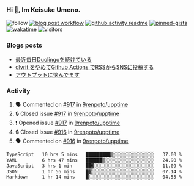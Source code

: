 ### Hi 👋, Im Keisuke Umeno.

<!--
**9renpoto/9renpoto** is a ✨ _special_ ✨ repository because its `README.md` (this file) appears on your GitHub profile.

Here are some ideas to get you started:

- 🔭 I’m currently working on ...
- 🌱 I’m currently learning ...
- 👯 I’m looking to collaborate on ...
- 🤔 I’m looking for help with ...
- 💬 Ask me about ...
- 📫 How to reach me: ...
- 😄 Pronouns: ...
- ⚡ Fun fact: ...
-->

![follow](https://img.shields.io/github/followers/9renpoto?label=Follow&style=social)
[![blog post workflow](https://github.com/9renpoto/9renpoto/actions/workflows/blog.yml/badge.svg)](https://github.com/9renpoto/9renpoto/actions/workflows/blog.yml)
[![github activity readme](https://github.com/9renpoto/9renpoto/actions/workflows/activity.yml/badge.svg)](https://github.com/9renpoto/9renpoto/actions/workflows/activity.yml)
[![pinned-gists](https://github.com/9renpoto/9renpoto/actions/workflows/pin-gist.yml/badge.svg)](https://github.com/9renpoto/9renpoto/actions/workflows/pin-gist.yml)
[![wakatime](https://github.com/9renpoto/9renpoto/actions/workflows/waka-readme-status.yml/badge.svg)](https://github.com/9renpoto/9renpoto/actions/workflows/waka-readme-status.yml)
![visitors](https://komarev.com/ghpvc/?username=9renpoto&label=Profile%20views&color=0e75b6&style=flat)

### Blogs posts

<!-- BLOG-POST-LIST:START -->
- [最近毎日Duolingoを続けている](https://9renpoto.win/entry/2023/12/05/duolingo)
- [dlvrit をやめてGithub Actions でRSSからSNSに投稿する](https://9renpoto.win/entry/2023/11/12/dlvrit-to-gh-actions)
- [アウトプットに悩んでます](https://9renpoto.win/entry/2023/11/11/technology-to-limit-input)
<!-- BLOG-POST-LIST:END -->

### Activity

<!--START_SECTION:activity-->
1. 🗣 Commented on [#917](https://github.com/9renpoto/upptime/issues/917#issuecomment-1871441232) in [9renpoto/upptime](https://github.com/9renpoto/upptime)
2. 🔒 Closed issue [#917](https://github.com/9renpoto/upptime/issues/917) in [9renpoto/upptime](https://github.com/9renpoto/upptime)
3. ❗ Opened issue [#917](https://github.com/9renpoto/upptime/issues/917) in [9renpoto/upptime](https://github.com/9renpoto/upptime)
4. 🔒 Closed issue [#916](https://github.com/9renpoto/upptime/issues/916) in [9renpoto/upptime](https://github.com/9renpoto/upptime)
5. 🗣 Commented on [#916](https://github.com/9renpoto/upptime/issues/916#issuecomment-1871111733) in [9renpoto/upptime](https://github.com/9renpoto/upptime)
<!--END_SECTION:activity-->

<!--START_SECTION:waka-->

```txt
TypeScript   10 hrs 5 mins   █████████▒░░░░░░░░░░░░░░░   37.00 %
YAML         6 hrs 47 mins   ██████▒░░░░░░░░░░░░░░░░░░   24.90 %
JavaScript   3 hrs 1 min     ██▓░░░░░░░░░░░░░░░░░░░░░░   11.09 %
JSON         1 hr 56 mins    █▓░░░░░░░░░░░░░░░░░░░░░░░   07.14 %
Markdown     1 hr 14 mins    █░░░░░░░░░░░░░░░░░░░░░░░░   04.55 %
```

<!--END_SECTION:waka-->
